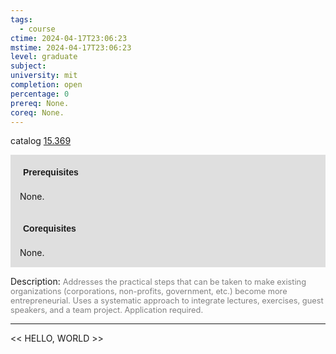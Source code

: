 ```yaml
---
tags:
  - course
ctime: 2024-04-17T23:06:23
mstime: 2024-04-17T23:06:23
level: graduate
subject: 
university: mit
completion: open
percentage: 0
prereq: None.
coreq: None.
---
```


catalog [15.369](http://student.mit.edu/catalog/m15b.html#15.369)

<span style="display: block; padding: 15px; background-color: rgb(100, 100, 100, 0.2);"><font id="m_prereq1114_0" style="display: block; font-family: Arial, sans-serif; font-weight: bold; padding: 5px">Prerequisites</font><br><span id="prereq1114_0">None.</span></span>
<span style="display: block; padding: 15px; background-color: rgb(100, 100, 100, 0.2);"><font id="m_coreq1114_0" style="display: block; font-family: Arial, sans-serif; font-weight: bold; padding: 5px">Corequisites</font><br><span id="coreq1114_0">None.</span></span>

<font style="">Description:</font>
<font style="color: grey; font-size: 0.8rem;">Addresses the practical steps that can be taken to make existing organizations (corporations, non-profits, government, etc.) become more entrepreneurial. Uses a systematic approach to integrate lectures, exercises, guest speakers, and a team project. Application required.</font>



---

<< HELLO, WORLD >>
